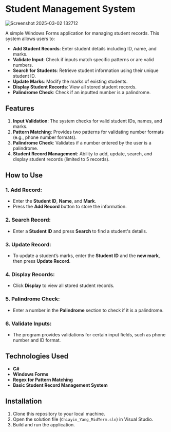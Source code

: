 # Student Management System
![Screenshot 2025-03-02 132712](https://github.com/user-attachments/assets/5922fdb4-609a-4624-829b-a20d5f76a07f)

A simple Windows Forms application for managing student records. This system allows users to:

- **Add Student Records**: Enter student details including ID, name, and marks.
- **Validate Input**: Check if inputs match specific patterns or are valid numbers.
- **Search for Students**: Retrieve student information using their unique student ID.
- **Update Marks**: Modify the marks of existing students.
- **Display Student Records**: View all stored student records.
- **Palindrome Check**: Check if an inputted number is a palindrome.

## Features

1. **Input Validation**: The system checks for valid student IDs, names, and marks.
2. **Pattern Matching**: Provides two patterns for validating number formats (e.g., phone number formats).
3. **Palindrome Check**: Validates if a number entered by the user is a palindrome.
4. **Student Record Management**: Ability to add, update, search, and display student records (limited to 5 records).

## How to Use

### 1. Add Record:
- Enter the **Student ID**, **Name**, and **Mark**.
- Press the **Add Record** button to store the information.

### 2. Search Record:
- Enter a **Student ID** and press **Search** to find a student's details.

### 3. Update Record:
- To update a student’s marks, enter the **Student ID** and the **new mark**, then press **Update Record**.

### 4. Display Records:
- Click **Display** to view all stored student records.

### 5. Palindrome Check:
- Enter a number in the **Palindrome** section to check if it is a palindrome.

### 6. Validate Inputs:
- The program provides validations for certain input fields, such as phone number and ID format.

## Technologies Used

- **C#**
- **Windows Forms**
- **Regex for Pattern Matching**
- **Basic Student Record Management System**

## Installation

1. Clone this repository to your local machine.
2. Open the solution file (`Chiayin_Yang_MidTerm.sln`) in Visual Studio.
3. Build and run the application.
